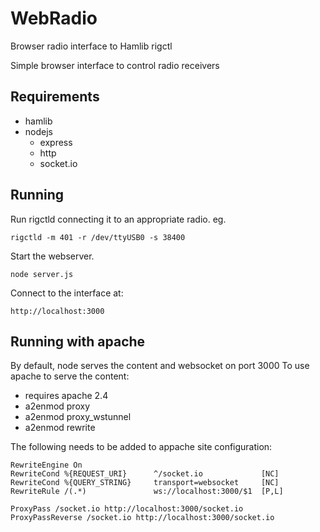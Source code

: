 # WebRadio

Browser radio interface to Hamlib rigctl

Simple browser interface to control radio receivers

## Requirements

- hamlib
- nodejs
	- express
	- http
	- socket.io

## Running

Run rigctld connecting it to an appropriate radio. 
eg.
	
	rigctld -m 401 -r /dev/ttyUSB0 -s 38400
	
Start the webserver.
	
	node server.js

Connect to the interface at:
	
	http://localhost:3000


## Running with apache

By default, node serves the content and websocket on port 3000 
To use apache to serve the content:

- requires apache 2.4
- a2enmod proxy
- a2enmod proxy_wstunnel
- a2enmod rewrite

The following needs to be added to appache site configuration:

	RewriteEngine On
	RewriteCond %{REQUEST_URI}      ^/socket.io             [NC]
	RewriteCond %{QUERY_STRING}     transport=websocket     [NC]
	RewriteRule /(.*)               ws://localhost:3000/$1  [P,L]

	ProxyPass /socket.io http://localhost:3000/socket.io
	ProxyPassReverse /socket.io http://localhost:3000/socket.io



